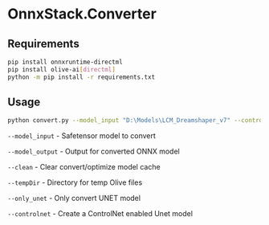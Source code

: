 ﻿# OnnxStack.Converter

## Requirements
```bash
pip install onnxruntime-directml
pip install olive-ai[directml]
python -m pip install -r requirements.txt
```

## Usage
```bash
python convert.py --model_input "D:\Models\LCM_Dreamshaper_v7" --controlnet
```

`--model_input`  - Safetensor model to convert

`--model_output`  - Output for converted ONNX model

`--clean`  - Clear convert/optimize model cache

`--tempDir`  - Directory for temp Olive files

`--only_unet`  - Only convert UNET model

`--controlnet`  - Create a ControlNet enabled Unet model
